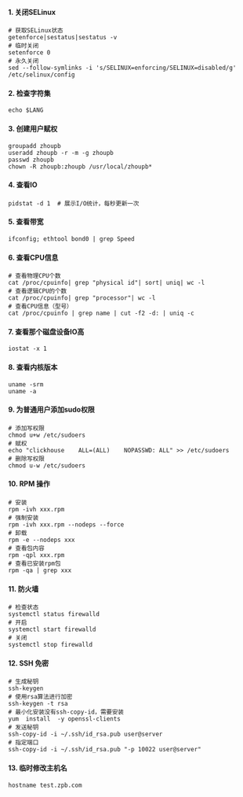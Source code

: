 #### 1. 关闭SELinux

```shell
# 获取SELinux状态
getenforce|sestatus|sestatus -v
# 临时关闭
setenforce 0
# 永久关闭
sed --follow-symlinks -i 's/SELINUX=enforcing/SELINUX=disabled/g' /etc/selinux/config
```

#### 2. 检查字符集

```shell
echo $LANG
```

#### 3. 创建用户赋权

```shell
groupadd zhoupb
useradd zhoupb -r -m -g zhoupb
passwd zhoupb
chown -R zhoupb:zhoupb /usr/local/zhoupb*
```

#### 4. 查看IO

```shell
pidstat -d 1  # 展示I/O统计，每秒更新一次
```

#### 5. 查看带宽

```shell
ifconfig; ethtool bond0 | grep Speed
```

#### 6. 查看CPU信息

````shell
# 查看物理CPU个数
cat /proc/cpuinfo| grep "physical id"| sort| uniq| wc -l
# 查看逻辑CPU的个数
cat /proc/cpuinfo| grep "processor"| wc -l
# 查看CPU信息（型号）
cat /proc/cpuinfo | grep name | cut -f2 -d: | uniq -c
````

#### 7. 查看那个磁盘设备IO高

```shell
iostat -x 1
```

#### 8. 查看内核版本

```shell 
uname -srm
uname -a
```

#### 9. 为普通用户添加sudo权限

```shell
# 添加写权限
chmod u+w /etc/sudoers
# 赋权
echo "clickhouse    ALL=(ALL)    NOPASSWD: ALL" >> /etc/sudoers
# 删除写权限
chmod u-w /etc/sudoers
```

#### 10. RPM 操作

```shell
# 安装
rpm -ivh xxx.rpm
# 强制安装
rpm -ivh xxx.rpm --nodeps --force
# 卸载
rpm -e --nodeps xxx
# 查看包内容
rpm -qpl xxx.rpm
# 查看已安装rpm包
rpm -qa | grep xxx
```

#### 11. 防火墙

```shell
# 检查状态
systemctl status firewalld
# 开启
systemctl start firewalld
# 关闭
systemctl stop firewalld
```

#### 12. SSH 免密

```shell
# 生成秘钥
ssh-keygen
# 使用rsa算法进行加密
ssh-keygen -t rsa
# 最小化安装没有ssh-copy-id，需要安装
yum  install  -y openssl-clients
# 发送秘钥
ssh-copy-id -i ~/.ssh/id_rsa.pub user@server
# 指定端口
ssh-copy-id -i ~/.ssh/id_rsa.pub "-p 10022 user@server"
```

#### 13. 临时修改主机名

```shell
hostname test.zpb.com
```

